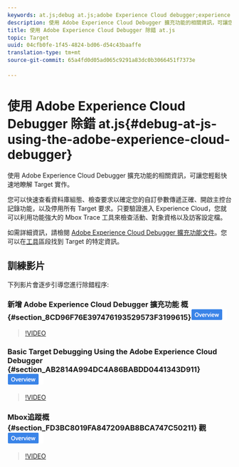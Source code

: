 ```yaml
---
keywords: at.js;debug at.js;adobe Experience Cloud debugger;experience cloud debugger;mbox trace;mbox highlight;debug;debugging
description: 使用 Adobe Experience Cloud Debugger 擴充功能的相關資訊，可讓您輕鬆快速地瞭解 Target 實作。
title: 使用 Adobe Experience Cloud Debugger 除錯 at.js
topic: Target
uuid: 04cfb0fe-1f45-4824-bd06-d54c43baaffe
translation-type: tm+mt
source-git-commit: 65a4fd0d05ad065c9291a83dc0b3066451f7373e

---
```



# 使用 Adobe Experience Cloud Debugger 除錯 at.js{#debug-at-js-using-the-adobe-experience-cloud-debugger}

使用 Adobe Experience Cloud Debugger 擴充功能的相關資訊，可讓您輕鬆快速地瞭解 Target 實作。

您可以快速查看資料庫組態、檢查要求以確定您的自訂參數傳遞正確、開啟主控台記錄功能，以及停用所有 Target 要求。只要驗證進入 Experience Cloud，您就可以利用功能強大的 Mbox Trace 工具來檢查活動、對象資格以及訪客設定檔。

如需詳細資訊，請檢閱 [Adobe Experience Cloud Debugger 擴充功能文件](https://docs.adobe.com/content/help/en/debugger/using/experience-cloud-debugger.html)。您可以在[工具](https://docs.adobe.com/content/help/en/debugger/using/tools.html)區段找到 Target 的特定資訊。

## 訓練影片

下列影片會逐步引導您進行除錯程序:

### 新增 Adobe Experience Cloud Debugger 擴充功能 概 {#section_8CD96F76E397476193529573F3199615}![述徽章](/help/assets/overview.png)

>[!VIDEO](https://video.tv.adobe.com/v/23114/)

### Basic Target Debugging Using the Adobe Experience Cloud Debugger {#section_AB2814A994DC4A86BABDD0441343D911} ![Overview badge](/help/assets/overview.png)

>[!VIDEO](https://video.tv.adobe.com/v/23115/)

### Mbox追蹤概 {#section_FD3BC8019FA847209AB8BCA747C50211} 觀 ![徽章](/help/assets/overview.png)

>[!VIDEO](https://video.tv.adobe.com/v/23113/)
